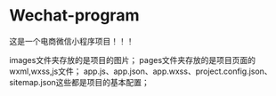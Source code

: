 # Wechat-program
这是一个电商微信小程序项目！！！

images文件夹存放的是项目的图片；
pages文件夹存放的是项目页面的wxml,wxss,js文件；
app.js、app.json、app.wxss、project.config.json、sitemap.json这些都是项目的基本配置；

